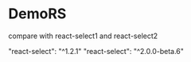 # DemoRS
compare with react-select1 and react-select2

"react-select": "^1.2.1"
"react-select": "^2.0.0-beta.6"
